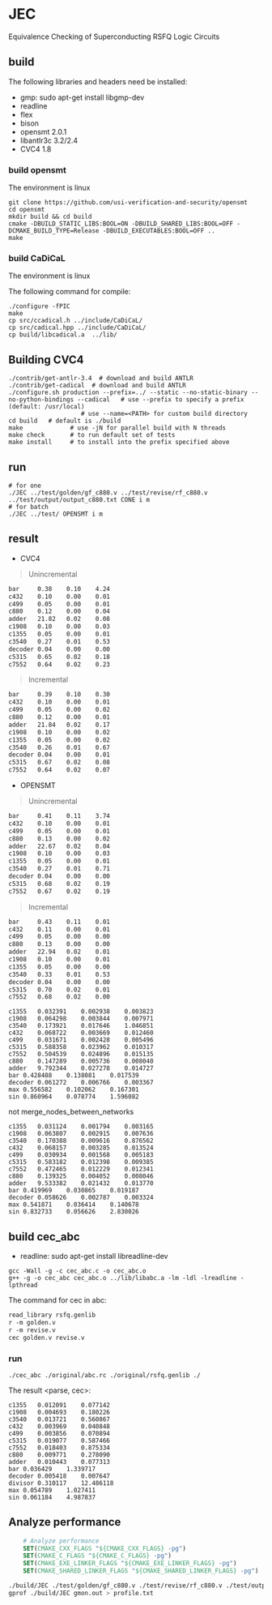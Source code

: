 # JEC

Equivalence Checking of Superconducting RSFQ Logic Circuits

## build

The following libraries and headers need be installed:

- gmp: sudo apt-get install libgmp-dev
- readline
- flex
- bison
- opensmt 2.0.1
- libantlr3c 3.2/2.4
- CVC4 1.8

### build opensmt

The environment is linux

``` shell
git clone https://github.com/usi-verification-and-security/opensmt
cd opensmt
mkdir build && cd build
cmake -DBUILD_STATIC_LIBS:BOOL=ON -DBUILD_SHARED_LIBS:BOOL=OFF -DCMAKE_BUILD_TYPE=Release -DBUILD_EXECUTABLES:BOOL=OFF ..
make
```

### build CaDiCaL

The environment is linux

The following command for compile:

``` shell
./configure -fPIC
make
cp src/ccadical.h ../include/CaDiCaL/
cp src/cadical.hpp ../include/CaDiCaL/
cp build/libcadical.a  ../lib/
```

## Building CVC4

``` shell
./contrib/get-antlr-3.4  # download and build ANTLR
./contrib/get-cadical  # download and build ANTLR
./configure.sh production --prefix=../ --static --no-static-binary --no-python-bindings --cadical   # use --prefix to specify a prefix (default: /usr/local)
                    # use --name=<PATH> for custom build directory
cd build   # default is ./build
make             # use -jN for parallel build with N threads
make check       # to run default set of tests
make install     # to install into the prefix specified above
```

## run

``` shell
# for one
./JEC ../test/golden/gf_c880.v ../test/revise/rf_c880.v ../test/output/output_c880.txt CONE i m
# for batch
./JEC ../test/ OPENSMT i m
```

## result

- CVC4

> Unincremental

``` bash
bar     0.38    0.10    4.24
c432    0.10    0.00    0.01
c499    0.05    0.00    0.01
c880    0.12    0.00    0.04
adder   21.82   0.02    0.08
c1908   0.10    0.00    0.03
c1355   0.05    0.00    0.01
c3540   0.27    0.01    0.53
decoder 0.04    0.00    0.00
c5315   0.65    0.02    0.18
c7552   0.64    0.02    0.23
```

> Incremental

``` bash
bar     0.39    0.10    0.30
c432    0.10    0.00    0.01
c499    0.05    0.00    0.02
c880    0.12    0.00    0.01
adder   21.84   0.02    0.17
c1908   0.10    0.00    0.02
c1355   0.05    0.00    0.02
c3540   0.26    0.01    0.67
decoder 0.04    0.00    0.01
c5315   0.67    0.02    0.08
c7552   0.64    0.02    0.07
```

- OPENSMT

> Unincremental

``` bash
bar 	0.41	0.11	3.74
c432	0.10	0.00	0.01
c499	0.05	0.00	0.01
c880	0.13	0.00	0.02
adder	22.67	0.02	0.04
c1908	0.10	0.00	0.03
c1355	0.05	0.00	0.01
c3540	0.27	0.01	0.71
decoder	0.04	0.00	0.00
c5315	0.68	0.02	0.19
c7552	0.67	0.02	0.19
```

> Incremental

``` bash
bar 	0.43	0.11	0.01
c432	0.11	0.00	0.01
c499	0.05	0.00	0.00
c880	0.13	0.00	0.00
adder	22.94	0.02	0.01
c1908	0.10	0.00	0.01
c1355	0.05	0.00	0.00
c3540	0.33	0.01	0.53
decoder	0.04	0.00	0.00
c5315	0.70	0.02	0.01
c7552	0.68	0.02	0.00
```

```
c1355	0.032391	0.002938	0.003823
c1908	0.064298	0.003844	0.007971
c3540	0.173921	0.017646	1.046851
c432	0.068722	0.003669	0.012460
c499	0.031671	0.002428	0.005496
c5315	0.588358	0.023962	0.010317
c7552	0.504539	0.024896	0.015135
c880	0.147289	0.005736	0.008040
adder	9.792344	0.027278	0.014727
bar	0.428488	0.138081	0.017539
decoder	0.061272	0.006766	0.003367
max	0.556582	0.102062	0.167301
sin	0.860964	0.078774	1.596082
```

not merge_nodes_between_networks
```
c1355	0.031124	0.001794	0.003165
c1908	0.063807	0.002915	0.007636
c3540	0.170388	0.009616	0.876562
c432	0.068157	0.003285	0.013524
c499	0.030934	0.001568	0.005183
c5315	0.583182	0.012398	0.009385
c7552	0.472465	0.012229	0.012341
c880	0.139325	0.004052	0.008046
adder	9.533382	0.021432	0.013770
bar	0.419969	0.030865	0.019187
decoder	0.058626	0.002787	0.003324
max	0.541871	0.036414	0.140678
sin	0.832733	0.056626	2.830026
```

## build cec_abc

- readline: sudo apt-get install libreadline-dev

``` shell
gcc -Wall -g -c cec_abc.c -o cec_abc.o
g++ -g -o cec_abc cec_abc.o ../lib/libabc.a -lm -ldl -lreadline -lpthread
```

The command for cec in abc:
``` abc
read_library rsfq.genlib
r -m golden.v
r -m revise.v
cec golden.v revise.v
```

### run

``` shell
./cec_abc ./original/abc.rc ./original/rsfq.genlib ./
```

The result <parse, cec>:
```
c1355	0.012091	0.077142
c1908	0.004693	0.180226
c3540	0.013721	0.560867
c432	0.003969	0.040848
c499	0.003856	0.070894
c5315	0.019077	0.587466
c7552	0.018403	0.875334
c880	0.009771	0.278090
adder	0.010443	0.077313
bar	0.036429	1.339717
decoder	0.005418	0.007647
divisor	0.310117	12.486118
max	0.054789	1.027411
sin	0.061184	4.987837
```

## Analyze performance

``` CMake
    # Analyze performance
    SET(CMAKE_CXX_FLAGS "${CMAKE_CXX_FLAGS} -pg")
    SET(CMAKE_C_FLAGS "${CMAKE_C_FLAGS} -pg")
    SET(CMAKE_EXE_LINKER_FLAGS "${CMAKE_EXE_LINKER_FLAGS} -pg")
    SET(CMAKE_SHARED_LINKER_FLAGS "${CMAKE_SHARED_LINKER_FLAGS} -pg")
```

``` bash
./build/JEC ./test/golden/gf_c880.v ./test/revise/rf_c880.v ./test/output/output_c880.txt CONE i m
gprof ./build/JEC gmon.out > profile.txt
```
